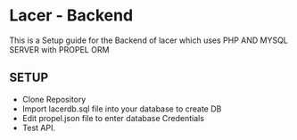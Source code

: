 # Lacer - Backend

This is a Setup guide for the Backend of lacer which uses PHP AND MYSQL SERVER with PROPEL ORM

## SETUP
* Clone Repository
* Import lacerdb.sql file into your database to create DB
* Edit propel.json file to enter database Credentials
* Test API.


